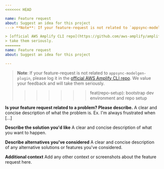 ```yaml
---
<<<<<<< HEAD

name: Feature request
about: Suggest an idea for this project
---> **Note**: If your feature-request is not related to `appsync-modelgen-plugin`, please log it in the

> [official AWS Amplify CLI repo](https://github.com/aws-amplify/amplify-cli/issues). We value your feedback and will
> take them seriously.
=======
name: Feature request
about: Suggest an idea for this project

---
```

>**Note**: If your feature-request is not related to `appsync-modelgen-plugin`, please log it in the 
[official AWS Amplify CLI repo](https://github.com/aws-amplify/amplify-cli/issues). We value your feedback and will 
take them seriously.
>>>>>>> feat(repo-setup): bootstrap dev environment and repo setup

**Is your feature request related to a problem? Please describe.**
A clear and concise description of what the problem is. Ex. I'm always frustrated when [...]

**Describe the solution you'd like**
A clear and concise description of what you want to happen.

**Describe alternatives you've considered**
A clear and concise description of any alternative solutions or features you've considered.

**Additional context**
Add any other context or screenshots about the feature request here.
